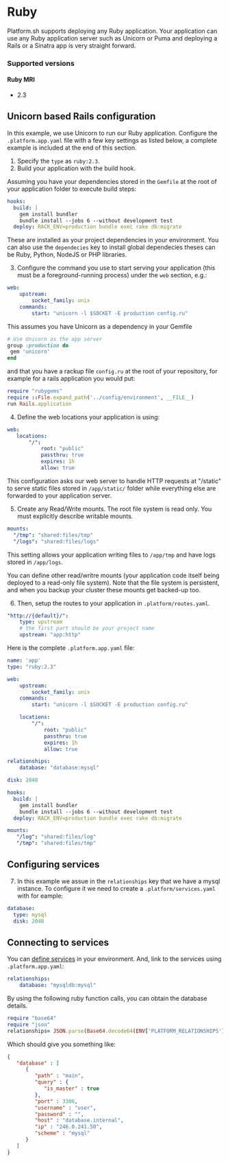 # Ruby

Platform.sh supports deploying any Ruby application. Your application can use
any Ruby application server such as Unicorn or Puma and deploying a Rails or
a Sinatra app is very straight forward.

### Supported versions
#### Ruby MRI
* 2.3

## Unicorn based Rails configuration

In this example, we use Unicorn to run our Ruby application.
Configure the `.platform.app.yaml` file with a few key settings
as listed below, a complete example is included at the end of this section.

1. Specify the `type` as `ruby:2.3`.
2. Build your application with the build hook.

Assuming you have your  dependencies stored in the `Gemfile` at the root of your 
application folder to execute build steps:

```yaml
hooks:
  build: |
    gem install bundler
    bundle install --jobs 6 --without development test
  deploy: RACK_ENV=production bundle exec rake db:migrate
```

These are installed as your project dependencies in your environment. 
You can also use the `dependecies` key to install global dependecies
theses can be Ruby, Python, NodeJS or PHP libraries.

3. Configure the command you use to start serving your application (this must
   be a foreground-running process) under the `web` section, e.g.:

```yaml
web:
    upstream:
        socket_family: unix
    commands:
        start: "unicorn -l $SOCKET -E production config.ru"
```

This assumes you have Unicorn as a dependency in your Gemfile

 ```ruby
# Use Unicorn as the app server
group :production do 
  gem 'unicorn'
end
```

and that you have a rackup file `config.ru` at the root of your
repository, for example for a rails application you would put:

```ruby
require "rubygems"
require ::File.expand_path('../config/environment', __FILE__)
run Rails.application
```

4. Define the web locations your application is using:

```yaml
web:
   locations:
       "/":
           root: "public"
           passthru: true
           expires: 1h
           allow: true
```

This configuration asks our web server to handle HTTP requests at "/static"
to serve static files stored in `/app/static/` folder
while everything else are forwarded to your application server.

5. Create any Read/Write mounts. The root file system is read only.
   You must explicitly describe writable mounts.

```yaml
mounts:
  "/tmp": "shared:files/tmp"
  "/logs": "shared:files/logs"
```

This setting allows your application writing files to `/app/tmp` and
have logs stored in `/app/logs`.

You can define other read/writre mounts (your application code itself
being deployed to a read-only file system). Note that the file system
is persistent, and when you backup your cluster these mounts get backed-up
too.

6. Then, setup the routes to your application in `.platform/routes.yaml`.

```yaml
"http://{default}/":
    type: upstream
    # the first part should be your project name
    upstream: "app:http"
```

Here is the complete `.platform.app.yaml` file:

```yaml
name: 'app'
type: "ruby:2.3"

web:
    upstream:
        socket_family: unix
    commands:
        start: "unicorn -l $SOCKET -E production config.ru"

    locations:
        "/":
            root: "public"
            passthru: true
            expires: 1h
            allow: true

relationships:
    database: "database:mysql"

disk: 2048

hooks:
  build: |
    gem install bundler
    bundle install --jobs 6 --without development test
  deploy: RACK_ENV=production bundle exec rake db:migrate

mounts:
   "/log": "shared:files/log"
   "/tmp": "shared:files/tmp"
```

## Configuring services
7. In this example we assue in the `relationships` key that we have a mysql instance. To configure
    it we need to create a `.platform/services.yaml` with for eample:

```yaml
database:
  type: mysql
  disk: 2048
```

## Connecting to services

You can [define services](/configuration/services.md) in your environment.
And, link to the services using `.platform.app.yaml`:

```yaml
relationships:
    database: "mysqldb:mysql"
```

By using the following ruby function calls, you can obtain the
database details.

```ruby
require "base64"
require "json"
relationships= JSON.parse(Base64.decode64(ENV['PLATFORM_RELATIONSHIPS']))
```

Which should give you something like:

```json
{
   "database" : [
      {
         "path" : "main",
         "query" : {
            "is_master" : true
         },
         "port" : 3306,
         "username" : "user",
         "password" : "",
         "host" : "database.internal",
         "ip" : "246.0.241.50",
         "scheme" : "mysql"
      }
   ]
}
```
